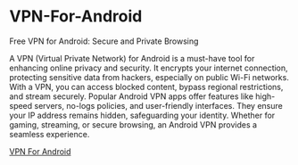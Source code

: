 # VPN-For-Android
Free VPN for Android: Secure and Private Browsing

A VPN (Virtual Private Network) for Android is a must-have tool for enhancing online privacy and security. It encrypts your internet connection, protecting sensitive data from hackers, especially on public Wi-Fi networks. With a VPN, you can access blocked content, bypass regional restrictions, and stream securely. Popular Android VPN apps offer features like high-speed servers, no-logs policies, and user-friendly interfaces. They ensure your IP address remains hidden, safeguarding your identity. Whether for gaming, streaming, or secure browsing, an Android VPN provides a seamless experience. 

[VPN For Android](https://play.google.com/store/apps/details?id=com.privy.proxy)
